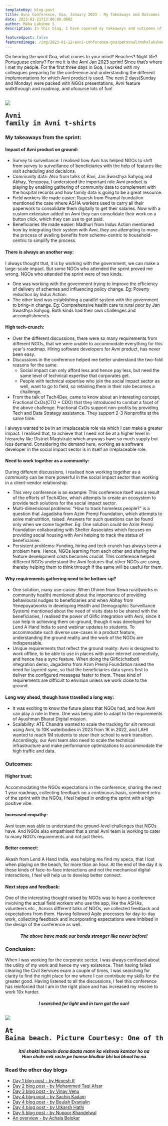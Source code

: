 ```yaml
---
templateKey: blog-post
title: Avni Conference, Goa, January 2023 - My Takeaways and Outcomes
date: 2023-01-21T13:00:00.000Z
author: Maha Lakshme S
description: In this blog, I have covered my takeaways and outcomes of the Avni Conference at Goa, January 2023.

featuredpost: false
featuredimage: /img/2023-01-12-avni-conference-goa/personal/mahalakshme_stretching_hands.jpg
---
```


On hearing the word Goa, what comes to your mind? Beaches? Night life? Portuguese colony? For me it is the Avni Jan 2023 sprint! Since that’s where I met my people. For the first three days in Goa, I worked with my colleagues preparing for the conference and understanding the different implementations for which Avni product is used. The next 2 days(Sunday and Monday) were packed with NGOs presentations, Avni feature walkthrough and roadmap, and ofcourse lots of fun!

![](/img/2023-01-12-avni-conference-goa/common/avni-tshirt-group-photo.jpg)<pre>Avni family in Avni t-shirts</pre>
----------------------------

### My takeaways from the sprint:
#### Impact of Avni product on ground:
- Survey to surveillance: I realised how Avni has helped NGOs to shift from survey to surveillance of beneficiaries with the help of features like visit scheduling and decisions.
- Community data: Also from talks of Ravi, Jan Swasthya Sahyog and Abhay, Yenepoya, I understood the important role Avni product is playing by enabling gathering of community data to complement with the hospital records and how family data is going to be a great resource.
- Field workers life made easier: Rupesh from Piramal foundation mentioned the case where ASHA workers used to carry all their paperwork to consolidate them digitally to get their salaries. Now with a custom extension added on Avni they can consolidate their work on a button click, which they can use to get paid.
- Beneficiaries life made easier: Madhuri from Indus Action mentioned how by integrating their system with Avni, they are attempting to move the process of availing benefits from scheme-centric to household-centric to simplify the process.

#### There is always an another way:
I always thought that, it is by working with the government, we can make a large-scale impact. But some NGOs who attended the sprint proved me wrong. NGOs who attended the sprint were of two kinds.
- One was working with the government trying to improve the efficiency of delivery of schemes and influencing policy change. Eg: Poverty reduction by Indus Action.
- The other kind was establishing a parallel system with the government to bring-in change. Eg: Comprehensive health care to rural poor by Jan Swasthya Sahyog.
Both kinds had their own challenges and accomplishments.

#### High tech-crunch:
- Over the different discussions, there were so many requirements from different NGOs, that we were unable to accommodate everything for this year's roadmap. Hiring software developers for Avni product, has never been easy.
- Discussions in the conference helped me better understand the two-fold reasons for the same:
  - Social impact can only afford less and hence pay less, but need the same level of technical expertise that corporates get.
  - People with technical expertise who join the social impact sector as well, want to go to field, so retaining them in their role becomes a challenge.
- From the talk of Tech4Dev, came to know about an interesting concept, Fractional CxOs(CTO + CDO) that they introduced to combat a facet of the above challenge. Fractional CxOs support non-profits by providing Tech and Data Strategy assistance. They support 2-3 Nonprofits at the same time.

I always wanted to be in an irreplaceable role via which I can make a greater impact. I realised that, to achieve that I need not be at a higher level in hierarchy like District Magistrate which anyways have so much supply but less demand. Considering the demand here, working as a software developer in the social impact sector is in itself an irreplaceable role.

#### Need to work together as a community:
During different discussions, I realised how working together as a community can be more powerful in the social impact sector than working in a client-vendor relationship.
- This very conference is an example: This conference itself was a result of the efforts of Tech4Dev, which attempts to create an ecosystem to provide tech solutions for the social impact sector.
- Multi-dimensional problems: “How to track homeless people?” is a question that Jagadisha from Azim Premji Foundation, which attempts to solve malnutrition, raised. Answers for such questions can be found only when we come together. Eg: One solution could be Azim Premji Foundation collaborating with Shelter Associates which focuses on providing social housing with Avni helping to track the status of beneficiaries.
- Persistent problems: Funding, hiring and tech crunch has always been a problem here. Hence, NGOs learning from each other and sharing the feature development costs becomes crucial. This conference helped different NGOs understand the Avni features that other NGOs are using, thereby helping them to think through if the same will be useful for them.

#### Why requirements gathering need to be bottom-up?
- One solution, many use-cases: When Dhiren from Sewa rural(works in community health) mentioned about the importance of providing behavioural nudges to beneficiaries and when Abhay from Yenepoya(works in developing Health and Demographic Surveillance System) mentioned about the need of visits data to be shared with the beneficiaries, I realised the power of Glific integration with Avni, since it can help in achieving them on-ground, though it was developed for Lend A Hand India to send webinar updates to students. To accommodate such diverse use-cases in a product feature, understanding the ground reality and the work of the NGOs are indispensable.
- Unique requirements that reflect the ground reality: Avni is designed to work offline, to be able to use in places with poor internet connectivity, and hence has a sync feature. When doing the Glific(chatbot) integration demo, Jagadisha from Azim Premji Foundation raised the need for layered sync, so that the beneficiaries data syncs first to deliver the configured messages faster to them. These kind of requirements are difficult to envision unless we work close to the ground.

#### Long way ahead, though have travelled a long way:
- It was exciting to know the future plans that NGOs had, and how Avni can play a role in them. One was being able to adapt to the requirements of Ayushman Bharat Digital mission.
- Scalability: ATE Chandra wanted to scale the tracking for silt removal using Avni, to 10K waterbodies in 2023 from 1K in 2022, and LAHI wanted to reach 1M students to steer their school to work transition. Accordingly, our Avni team also need to scale the technical infrastructure and make performance optimizations to accommodate the high traffic and data.


### Outcomes:
#### Higher trust:
Accommodating the NGOs expectations in the conference, sharing the next 1 year roadmap, collecting feedback on a continuous basis, combined retro of the sprint with the NGOs, I feel helped in ending the sprint with a high positive vibe.

#### Increased empathy:
Avni team was able to understand the ground-level challenges that NGOs have. And NGOs also empathised that a small Avni team is working to cater to many NGO’s requirements and not just theirs.

#### Better connect:
Akash from Lend A Hand India, was helping me find my specs, that I lost when playing on the beach, for more than an hour. At the end of the day it is these kinds of face-to-face interactions and not the mechanical digital interactions, I feel will help us to develop better connect.

#### Next steps and feedback:
One of the interesting thought raised by NGOs was to have a conference involving the actual field workers who use the app, like the ASHAs, volunteers etc.,  Across different talks of NGOs, we collected feedback and expectations from them. Having followed Agile processes for day-to-day work, collecting feedback and incorporating expectations were imbibed in the design of the conference as well.

<h5 align="center"><i>
The above have made our bonds stronger like never before!
</i></h5>

### Conclusion:
When I was working for the corporate sector, I was always confused about the utility of my work and hence my very existence. Then having failed clearing the Civil Services exam a couple of times, I was searching for clarity to find the right place for me where I can contribute my skills for the greater good. Having listened to all the discussions, I feel this conference has reinforced that I am in the right place and has increased my resolve to work 10x harder.

<h5 align="center"><i>
I searched for light and in turn got the sun!
</i></h5>

![](/img/2023-01-12-avni-conference-goa/personal/mahalakshme_holding_sun.jpeg)<pre>At Baina beach. Picture Courtesy: One of the shacks worker</pre>
----------------------------

<h5 align="center"><i>
Itni shakti humein dena daata mann ka vishvas kamzor ho na<br>  
Hum chale nek raste pe humse bhulkar bhi koi bhool ho na
</i></h5>

### Read the other day blogs

* [Day 1 blog post - by Himesh R](https://avniproject.org/blog/2023-01-12-avni-conference-goa-day-1/)
* [Day 2 blog post - by Mohammed Taqi Afsar](https://avniproject.org/blog/2023-01-13-avni-conference-goa-day-2/)
* [Day 3 blog post - by Vinay Venu](https://avniproject.org/blog/2023-01-14-avni-conference-goa-day-3/)
* [Day 4 blog post - by Sachin Kadam](https://avniproject.org/blog/2023-01-15-avni-conference-goa-day-4/)
* [Day 4 blog post - by Beulah Evanjalin](https://avniproject.org/blog/2023-01-17-avni-conference-goa-day-4/)
* [Day 4 blog post - by Utkarsh Hathi](https://avniproject.org/blog/2023-01-18-avni-conference-goa-day-4/)
* [Day 5 blog post - by Nupoor Khandelwal](https://avniproject.org/blog/2023-01-16-avni-conference-goa-day-5/)
* [An overview - by Achala Belokar](https://avniproject.org/blog/2023-01-19-avni-conference-goa-all-days/)
